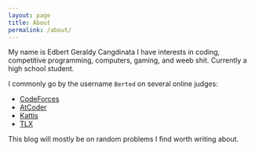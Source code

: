 ```yaml
---
layout: page
title: About
permalink: /about/
---
```


My name is Edbert Geraldy Cangdinata
I have interests in coding, competitive programming, computers, gaming, and weeb shit.
Currently a high school student.

I commonly go by the username `Berted` on several online judges: 

- [CodeForces](https://codeforces.com/profile/Berted)
- [AtCoder](https://atcoder.jp/users/Berted)
- [Kattis](https://open.kattis.com/users/berted)
- [TLX](https://tlx.toki.id/profiles/Berted)

This blog will mostly be on random problems I find worth writing about.